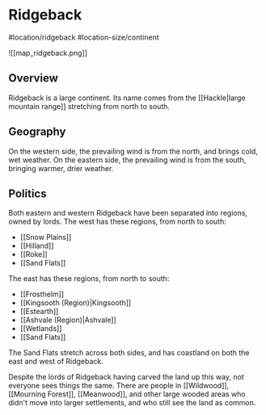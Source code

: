 # Ridgeback
#location/ridgeback #location-size/continent

![[map_ridgeback.png]]

## Overview
Ridgeback is a large continent. Its name comes from the [[Hackle|large mountain range]] stretching from north to south.

## Geography
On the western side, the prevailing wind is from the north, and brings cold, wet weather.
On the eastern side, the prevailing wind is from the south, bringing warmer, drier weather.

## Politics
Both eastern and western Ridgeback have been separated into regions, owned by lords.
The west has these regions, from north to south:
  - [[Snow Plains]]
  - [[Hilland]]
  - [[Roke]]
  - [[Sand Flats]]

The east has these regions, from north to south:
  - [[Frosthelm]]
  - [[Kingsooth (Region)|Kingsooth]]
  - [[Estearth]]
  - [[Ashvale (Region)|Ashvale]]
  - [[Wetlands]]
  - [[Sand Flats]]

The Sand Flats stretch across both sides, and has coastland on both the east and west of Ridgeback.

Despite the lords of Ridgeback having carved the land up this way, not everyone sees things the same. There are people in [[Wildwood]], [[Mourning Forest]], [[Meanwood]], and other large wooded areas who didn't move into larger settlements, and who still see the land as common.
